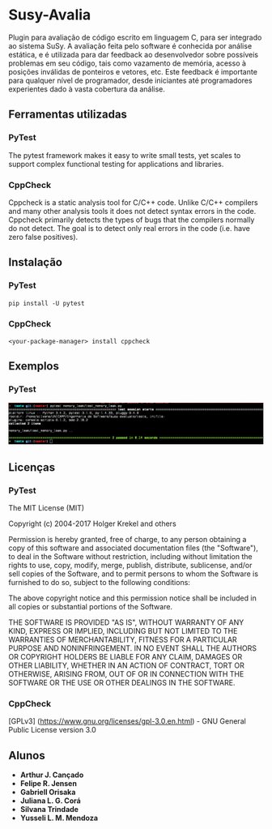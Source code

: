 # Susy-Avalia

Plugin para avaliação de código escrito em linguagem C, para ser integrado ao sistema SuSy. A avaliação feita pelo software é conhecida por análise estática, e é utilizada para dar feedback ao desenvolvedor sobre possíveis problemas em seu código, tais como vazamento de memória, acesso à posições inválidas de ponteiros e vetores, etc. Este feedback é importante para qualquer nível de programador, desde iniciantes até programadores experientes dado à vasta cobertura da análise.

## Ferramentas utilizadas

### PyTest

The pytest framework makes it easy to write small tests, yet scales to support complex functional testing for applications and libraries.

### CppCheck

Cppcheck is a static analysis tool for C/C++ code. Unlike C/C++ compilers and many other analysis tools it does not detect syntax errors in the code. Cppcheck primarily detects the types of bugs that the compilers normally do not detect. The goal is to detect only real errors in the code (i.e. have zero false positives).

## Instalação

### PyTest

```
pip install -U pytest
```

### CppCheck

```
<your-package-manager> install cppcheck
```

## Exemplos

### PyTest

![Exemplo PyTest](https://github.com/ajcancado/susy-evaluate/blob/master/assets/img_bdd_example.png)

## Licenças

### PyTest

The MIT License (MIT)

Copyright (c) 2004-2017 Holger Krekel and others

Permission is hereby granted, free of charge, to any person obtaining a copy of
this software and associated documentation files (the "Software"), to deal in
the Software without restriction, including without limitation the rights to
use, copy, modify, merge, publish, distribute, sublicense, and/or sell copies
of the Software, and to permit persons to whom the Software is furnished to do
so, subject to the following conditions:

The above copyright notice and this permission notice shall be included in all
copies or substantial portions of the Software.

THE SOFTWARE IS PROVIDED "AS IS", WITHOUT WARRANTY OF ANY KIND, EXPRESS OR
IMPLIED, INCLUDING BUT NOT LIMITED TO THE WARRANTIES OF MERCHANTABILITY,
FITNESS FOR A PARTICULAR PURPOSE AND NONINFRINGEMENT. IN NO EVENT SHALL THE
AUTHORS OR COPYRIGHT HOLDERS BE LIABLE FOR ANY CLAIM, DAMAGES OR OTHER
LIABILITY, WHETHER IN AN ACTION OF CONTRACT, TORT OR OTHERWISE, ARISING FROM,
OUT OF OR IN CONNECTION WITH THE SOFTWARE OR THE USE OR OTHER DEALINGS IN THE
SOFTWARE.

### CppCheck

[GPLv3] (https://www.gnu.org/licenses/gpl-3.0.en.html) - GNU General Public License version 3.0

## Alunos

* **Arthur J. Cançado**
* **Felipe R. Jensen**
* **Gabriell Orisaka**
* **Juliana L. G. Corá**
* **Silvana Trindade**
* **Yusseli L. M. Mendoza**
